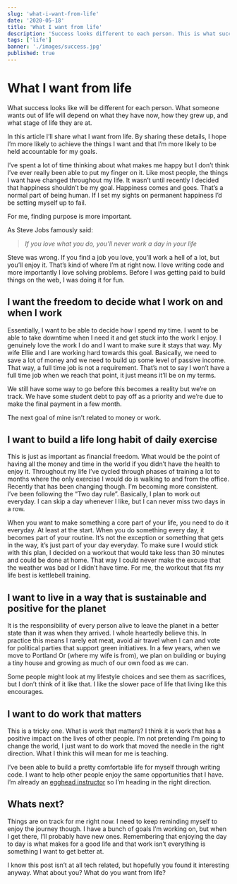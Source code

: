 ```yaml
---
slug: 'what-i-want-from-life'
date: '2020-05-18'
title: 'What I want from life'
description: 'Success looks different to each person. This is what success looks like for me and what I want to get out of my time on earth.'
tags: ['life']
banner: './images/success.jpg'
published: true
---
```


# What I want from life

What success looks like will be different for each person. What someone wants out of life will depend on what they have now, how they grew up, and what stage of life they are at.

In this article I’ll share what I want from life. By sharing these details, I hope I’m more likely to achieve the things I want and that I’m more likely to be held accountable for my goals.

I’ve spent a lot of time thinking about what makes me happy but I don’t think I’ve ever really been able to put my finger on it. Like most people, the things I want have changed throughout my life. It wasn’t until recently I decided that happiness shouldn’t be my goal. Happiness comes and goes. That’s a normal part of being human. If I set my sights on permanent happiness I’d be setting myself up to fail.

For me, finding purpose is more important.

As Steve Jobs famously said:

> _If you love what you do, you’ll never work a day in your life_

Steve was wrong. If you find a job you love, you’ll work a hell of a lot, but you’ll enjoy it. That’s kind of where I’m at right now. I love writing code and more importantly I love solving problems. Before I was getting paid to build things on the web, I was doing it for fun.

## I want the freedom to decide what I work on and when I work

Essentially, I want to be able to decide how I spend my time. I want to be able to take downtime when I need it and get stuck into the work I enjoy. I genuinely love the work I do and I want to make sure it stays that way. My wife Ellie and I are working hard towards this goal. Basically, we need to save a lot of money and we need to build up some level of passive income. That way, a full time job is not a requirement. That’s not to say I won’t have a full time job when we reach that point, it just means it’ll be on my terms.

We still have some way to go before this becomes a reality but we’re on track. We have some student debt to pay off as a priority and we’re due to make the final payment in a few month.

The next goal of mine isn’t related to money or work.

## I want to build a life long habit of daily exercise

This is just as important as financial freedom. What would be the point of having all the money and time in the world if you didn’t have the health to enjoy it. Throughout my life I’ve cycled through phases of training a lot to months where the only exercise I would do is walking to and from the office. Recently that has been changing though. I’m becoming more consistent. I’ve been following the “Two day rule”. Basically, I plan to work out everyday. I can skip a day whenever I like, but I can never miss two days in a row.

When you want to make something a core part of your life, you need to do it everyday. At least at the start. When you do something every day, it becomes part of your routine. It’s not the exception or something that gets in the way, it’s just part of your day everyday. To make sure I would stick with this plan, I decided on a workout that would take less than 30 minutes and could be done at home. That way I could never make the excuse that the weather was bad or I didn’t have time. For me, the workout that fits my life best is kettlebell training.

## I want to live in a way that is sustainable and positive for the planet

It is the responsibility of every person alive to leave the planet in a better state than it was when they arrived. I whole heartedly believe this. In practice this means I rarely eat meat, avoid air travel when I can and vote for political parties that support green initiatives. In a few years, when we move to Portland Or (where my wife is from), we plan on building or buying a tiny house and growing as much of our own food as we can.

Some people might look at my lifestyle choices and see them as sacrifices, but I don’t think of it like that. I like the slower pace of life that living like this encourages.

## I want to do work that matters

This is a tricky one. What is work that matters? I think it is work that has a positive impact on the lives of other people. I’m not pretending I’m going to change the world, I just want to do work that moved the needle in the right direction. What I think this will mean for me is teaching.

I’ve been able to build a pretty comfortable life for myself through writing code. I want to help other people enjoy the same opportunities that I have. I’m already an [egghead instructor](https://egghead.io/instructors/paul-mcbride?af=auhexg) so I’m heading in the right direction.

## Whats next?

Things are on track for me right now. I need to keep reminding myself to enjoy the journey though. I have a bunch of goals I’m working on, but when I get there, I’ll probably have new ones. Remembering that enjoying the day to day is what makes for a good life and that work isn’t everything is something I want to get better at.

I know this post isn’t at all tech related, but hopefully you found it interesting anyway. What about you? What do you want from life?
